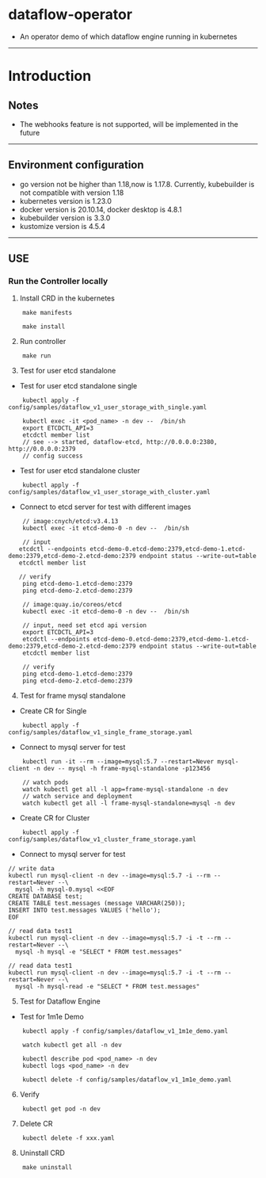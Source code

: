 # dataflow-operator

- An operator demo of which dataflow engine running in kubernetes

---

# Introduction

## Notes

- The webhooks feature is not supported, will be implemented in the future

---

## Environment configuration

- go version not be higher than 1.18,now is 1.17.8. Currently, kubebuilder is not compatible with version 1.18
- kubernetes version is 1.23.0
- docker version is 20.10.14, docker desktop is 4.8.1
- kubebuilder version is 3.3.0
- kustomize version is 4.5.4

---

## USE

### Run the Controller locally

1. Install CRD in the kubernetes

```shell
    make manifests
    
    make install
```

2. Run controller

```shell
    make run
```

3. Test for user etcd standalone

- Test for user etcd standalone single

```shell
    kubectl apply -f config/samples/dataflow_v1_user_storage_with_single.yaml
```

```shell
    kubectl exec -it <pod_name> -n dev --  /bin/sh
    export ETCDCTL_API=3
    etcdctl member list
    // see --> started, dataflow-etcd, http://0.0.0.0:2380, http://0.0.0.0:2379
    // config success
```

- Test for user etcd standalone cluster

```shell
    kubectl apply -f config/samples/dataflow_v1_user_storage_with_cluster.yaml
```

- Connect to etcd server for test with different images

```shell
    // image:cnych/etcd:v3.4.13
    kubectl exec -it etcd-demo-0 -n dev --  /bin/sh 
    
    // input
   etcdctl --endpoints etcd-demo-0.etcd-demo:2379,etcd-demo-1.etcd-demo:2379,etcd-demo-2.etcd-demo:2379 endpoint status --write-out=table
   etcdctl member list
   
   // verify
    ping etcd-demo-1.etcd-demo:2379
    ping etcd-demo-2.etcd-demo:2379
```

```shell
    // image:quay.io/coreos/etcd
    kubectl exec -it etcd-demo-0 -n dev --  /bin/sh
    
    // input, need set etcd api version 
    export ETCDCTL_API=3
    etcdctl --endpoints etcd-demo-0.etcd-demo:2379,etcd-demo-1.etcd-demo:2379,etcd-demo-2.etcd-demo:2379 endpoint status --write-out=table
    etcdctl member list
    
    // verify
    ping etcd-demo-1.etcd-demo:2379
    ping etcd-demo-2.etcd-demo:2379
```

4. Test for frame mysql standalone

- Create CR for Single

```shell
    kubectl apply -f config/samples/dataflow_v1_single_frame_storage.yaml
```

- Connect to mysql server for test

```shell
    kubectl run -it --rm --image=mysql:5.7 --restart=Never mysql-client -n dev -- mysql -h frame-mysql-standalone -p123456
```

```shell
    // watch pods
    watch kubectl get all -l app=frame-mysql-standalone -n dev
    // watch service and deployment
    watch kubectl get all -l frame-mysql-standalone=mysql -n dev
```

- Create CR for Cluster

```shell
    kubectl apply -f config/samples/dataflow_v1_cluster_frame_storage.yaml
```

- Connect to mysql server for test

```shell
// write data
kubectl run mysql-client -n dev --image=mysql:5.7 -i --rm --restart=Never --\
  mysql -h mysql-0.mysql <<EOF
CREATE DATABASE test;
CREATE TABLE test.messages (message VARCHAR(250));
INSERT INTO test.messages VALUES ('hello');
EOF
```

```shell
// read data test1
kubectl run mysql-client -n dev --image=mysql:5.7 -i -t --rm --restart=Never --\
  mysql -h mysql -e "SELECT * FROM test.messages"
      
// read data test1
kubectl run mysql-client -n dev --image=mysql:5.7 -i -t --rm --restart=Never --\
  mysql -h mysql-read -e "SELECT * FROM test.messages"

```

5. Test for Dataflow Engine

- Test for 1m1e Demo

```shell
    kubectl apply -f config/samples/dataflow_v1_1m1e_demo.yaml
```

```shell
    watch kubectl get all -n dev
```

```shell
    kubectl describe pod <pod_name> -n dev
    kubectl logs <pod_name> -n dev
```

```shell
    kubectl delete -f config/samples/dataflow_v1_1m1e_demo.yaml
```

6. Verify

```shell
    kubectl get pod -n dev
```

7. Delete CR

```shell
    kubectl delete -f xxx.yaml
```

8. Uninstall CRD

```shell
    make uninstall
```
